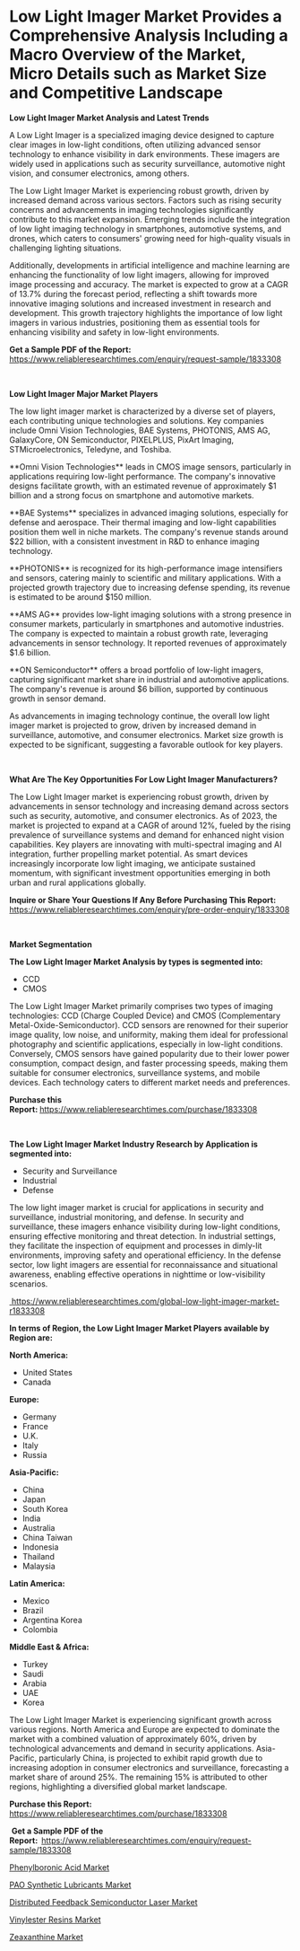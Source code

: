 <p><h1>Low Light Imager Market Provides a Comprehensive Analysis Including a Macro Overview of the Market, Micro Details such as Market Size and Competitive Landscape</h1></p><p><strong>Low Light Imager Market Analysis and Latest Trends</strong></p>
<p><p>A Low Light Imager is a specialized imaging device designed to capture clear images in low-light conditions, often utilizing advanced sensor technology to enhance visibility in dark environments. These imagers are widely used in applications such as security surveillance, automotive night vision, and consumer electronics, among others.</p><p>The Low Light Imager Market is experiencing robust growth, driven by increased demand across various sectors. Factors such as rising security concerns and advancements in imaging technologies significantly contribute to this market expansion. Emerging trends include the integration of low light imaging technology in smartphones, automotive systems, and drones, which caters to consumers' growing need for high-quality visuals in challenging lighting situations.</p><p>Additionally, developments in artificial intelligence and machine learning are enhancing the functionality of low light imagers, allowing for improved image processing and accuracy. The market is expected to grow at a CAGR of 13.7% during the forecast period, reflecting a shift towards more innovative imaging solutions and increased investment in research and development. This growth trajectory highlights the importance of low light imagers in various industries, positioning them as essential tools for enhancing visibility and safety in low-light environments.</p></p>
<p><strong>Get a Sample PDF of the Report:&nbsp;</strong> <a href="https://www.reliableresearchtimes.com/enquiry/request-sample/1833308?utm_campaign=1287&utm_medium=2&utm_source=Github&utm_content=ia&utm_term=17102024&utm_id=low-light-imager">https://www.reliableresearchtimes.com/enquiry/request-sample/1833308</a></p>
<p>&nbsp;</p>
<p><strong>Low Light Imager Major Market Players</strong></p>
<p><p>The low light imager market is characterized by a diverse set of players, each contributing unique technologies and solutions. Key companies include Omni Vision Technologies, BAE Systems, PHOTONIS, AMS AG, GalaxyCore, ON Semiconductor, PIXELPLUS, PixArt Imaging, STMicroelectronics, Teledyne, and Toshiba.</p><p>**Omni Vision Technologies** leads in CMOS image sensors, particularly in applications requiring low-light performance. The company's innovative designs facilitate growth, with an estimated revenue of approximately $1 billion and a strong focus on smartphone and automotive markets.</p><p>**BAE Systems** specializes in advanced imaging solutions, especially for defense and aerospace. Their thermal imaging and low-light capabilities position them well in niche markets. The company's revenue stands around $22 billion, with a consistent investment in R&D to enhance imaging technology.</p><p>**PHOTONIS** is recognized for its high-performance image intensifiers and sensors, catering mainly to scientific and military applications. With a projected growth trajectory due to increasing defense spending, its revenue is estimated to be around $150 million.</p><p>**AMS AG** provides low-light imaging solutions with a strong presence in consumer markets, particularly in smartphones and automotive industries. The company is expected to maintain a robust growth rate, leveraging advancements in sensor technology. It reported revenues of approximately $1.6 billion.</p><p>**ON Semiconductor** offers a broad portfolio of low-light imagers, capturing significant market share in industrial and automotive applications. The company's revenue is around $6 billion, supported by continuous growth in sensor demand.</p><p>As advancements in imaging technology continue, the overall low light imager market is projected to grow, driven by increased demand in surveillance, automotive, and consumer electronics. Market size growth is expected to be significant, suggesting a favorable outlook for key players.</p></p>
<p>&nbsp;</p>
<p><strong>What Are The Key Opportunities For Low Light Imager Manufacturers?</strong></p>
<p><p>The Low Light Imager market is experiencing robust growth, driven by advancements in sensor technology and increasing demand across sectors such as security, automotive, and consumer electronics. As of 2023, the market is projected to expand at a CAGR of around 12%, fueled by the rising prevalence of surveillance systems and demand for enhanced night vision capabilities. Key players are innovating with multi-spectral imaging and AI integration, further propelling market potential. As smart devices increasingly incorporate low light imaging, we anticipate sustained momentum, with significant investment opportunities emerging in both urban and rural applications globally.</p></p>
<p><strong>Inquire or Share Your Questions If Any Before Purchasing This Report:</strong> <a href="https://www.reliableresearchtimes.com/enquiry/pre-order-enquiry/1833308?utm_campaign=1287&utm_medium=2&utm_source=Github&utm_content=ia&utm_term=17102024&utm_id=low-light-imager">https://www.reliableresearchtimes.com/enquiry/pre-order-enquiry/1833308</a></p>
<p>&nbsp;</p>
<p><strong>Market Segmentation</strong></p>
<p><strong>The Low Light Imager Market Analysis by types is segmented into:</strong></p>
<p><ul><li>CCD</li><li>CMOS</li></ul></p>
<p><p>The Low Light Imager Market primarily comprises two types of imaging technologies: CCD (Charge Coupled Device) and CMOS (Complementary Metal-Oxide-Semiconductor). CCD sensors are renowned for their superior image quality, low noise, and uniformity, making them ideal for professional photography and scientific applications, especially in low-light conditions. Conversely, CMOS sensors have gained popularity due to their lower power consumption, compact design, and faster processing speeds, making them suitable for consumer electronics, surveillance systems, and mobile devices. Each technology caters to different market needs and preferences.</p></p>
<p><strong>Purchase this Report:&nbsp;</strong><a href="https://www.reliableresearchtimes.com/purchase/1833308?utm_campaign=1287&utm_medium=2&utm_source=Github&utm_content=ia&utm_term=17102024&utm_id=low-light-imager">https://www.reliableresearchtimes.com/purchase/1833308</a></p>
<p>&nbsp;</p>
<p><strong>The Low Light Imager Market Industry Research by Application is segmented into:</strong></p>
<p><ul><li>Security and Surveillance</li><li>Industrial</li><li>Defense</li></ul></p>
<p><p>The low light imager market is crucial for applications in security and surveillance, industrial monitoring, and defense. In security and surveillance, these imagers enhance visibility during low-light conditions, ensuring effective monitoring and threat detection. In industrial settings, they facilitate the inspection of equipment and processes in dimly-lit environments, improving safety and operational efficiency. In the defense sector, low light imagers are essential for reconnaissance and situational awareness, enabling effective operations in nighttime or low-visibility scenarios.</p></p>
<p><a href="https://www.reliableresearchtimes.com/global-low-light-imager-market-r1833308?utm_campaign=1287&utm_medium=2&utm_source=Github&utm_content=ia&utm_term=17102024&utm_id=low-light-imager">&nbsp;https://www.reliableresearchtimes.com/global-low-light-imager-market-r1833308</a></p>
<p><strong>In terms of Region, the Low Light Imager Market Players available by Region are:</strong></p>
<p>
    <p> <strong> North America: </strong>
        <ul>
            <li>United States</li>
            <li>Canada</li>
        </ul>
        </p> 
    <p> <strong> Europe: </strong>
        <ul>
            <li>Germany</li>
            <li>France</li>
            <li>U.K.</li>
            <li>Italy</li>
            <li>Russia</li>
        </ul>
        </p> 
    <p> <strong> Asia-Pacific: </strong>
        <ul>
            <li>China</li>
            <li>Japan</li>
            <li>South Korea</li>
            <li>India</li>
            <li>Australia</li>
            <li>China Taiwan</li>
            <li>Indonesia</li>
            <li>Thailand</li>
            <li>Malaysia</li>
        </ul>
        </p> 
    <p> <strong> Latin America: </strong>
        <ul>
            <li>Mexico</li>
            <li>Brazil</li>
            <li>Argentina Korea</li>
            <li>Colombia</li>
        </ul>
        </p> 
    <p> <strong> Middle East & Africa: </strong>
        <ul>
            <li>Turkey</li>
            <li>Saudi</li>
            <li>Arabia</li>
            <li>UAE</li>
            <li>Korea</li>
        </ul>
    </p>
    </p>
<p><p>The Low Light Imager Market is experiencing significant growth across various regions. North America and Europe are expected to dominate the market with a combined valuation of approximately 60%, driven by technological advancements and demand in security applications. Asia-Pacific, particularly China, is projected to exhibit rapid growth due to increasing adoption in consumer electronics and surveillance, forecasting a market share of around 25%. The remaining 15% is attributed to other regions, highlighting a diversified global market landscape.</p></p>
<p><strong>Purchase this Report: </strong><a href="https://www.reliableresearchtimes.com/purchase/1833308?utm_campaign=1287&utm_medium=2&utm_source=Github&utm_content=ia&utm_term=17102024&utm_id=low-light-imager">https://www.reliableresearchtimes.com/purchase/1833308</a></p>
<p>&nbsp;<strong>Get a Sample PDF of the Report:&nbsp;&nbsp;</strong><a href="https://www.reliableresearchtimes.com/enquiry/request-sample/1833308?utm_campaign=1287&utm_medium=2&utm_source=Github&utm_content=ia&utm_term=17102024&utm_id=low-light-imager">https://www.reliableresearchtimes.com/enquiry/request-sample/1833308</a></p>
<p><strong></strong></p>
<p><p><a href="https://www.linkedin.com/pulse/phenylboronic-acid-momentum-charting-13-cagr-path-2024-2031-mlbbe?utm_campaign=1287&utm_medium=2&utm_source=Github&utm_content=ia&utm_term=17102024&utm_id=low-light-imager">Phenylboronic Acid Market</a></p><p><a href="https://www.linkedin.com/pulse/pao-synthetic-lubricants-market-size-share-competitive-82vye?utm_campaign=1287&utm_medium=2&utm_source=Github&utm_content=ia&utm_term=17102024&utm_id=low-light-imager">PAO Synthetic Lubricants Market</a></p><p><a href="https://github.com/julyju69/Market-Research-Report-List-5/blob/main/distributed-feedback-semiconductor-laser-market.md?utm_campaign=1287&utm_medium=2&utm_source=Github&utm_content=ia&utm_term=17102024&utm_id=low-light-imager">Distributed Feedback Semiconductor Laser Market</a></p><p><a href="https://www.linkedin.com/pulse/navigating-global-vinylester-resins-market-from-trends-strategy-1u7mc?utm_campaign=1287&utm_medium=2&utm_source=Github&utm_content=ia&utm_term=17102024&utm_id=low-light-imager">Vinylester Resins Market</a></p><p><a href="https://www.linkedin.com/pulse/insights-zeaxanthine-market-players-size-geographical-regions-nu6ec?utm_campaign=1287&utm_medium=2&utm_source=Github&utm_content=ia&utm_term=17102024&utm_id=low-light-imager">Zeaxanthine Market</a></p></p>